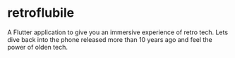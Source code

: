 # retroflubile

A Flutter application to give you an immersive experience of retro tech. Lets dive back into the phone released more than 10 years ago and feel the power of olden tech.

